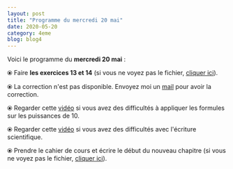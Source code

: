 ```yaml
---
layout: post
title: "Programme du mercredi 20 mai"
date: 2020-05-20
category: 4eme
blog: blog4
---
```


Voici le programme du <b>mercredi 20 mai</b> :

⦿ Faire <b>les exercices 13 et 14</b> (si vous ne voyez pas le fichier, <a href="/exercices/4eme/4eme_exercices_mercredi_20_mai_2020.pdf">cliquer ici</a>). 

<object data="/exercices/4eme/4eme_exercices_mercredi_20_mai_2020.pdf" width="100%" height="500" type='application/pdf'></object>

⦿ La correction n'est pas disponible. Envoyez moi un <a href="mailto:benjamindang2015@gmail.com">mail</a> pour avoir la correction.

⦿ Regarder cette <a class="video" href="https://youtu.be/GWz5_veC12U">vidéo</a> si vous avez des difficultés à appliquer les formules sur les puissances de 10.

⦿ Regarder cette <a class="video" href="https://youtu.be/tzhNCpLRtCY">vidéo</a> si vous avez des difficultés avec l'écriture scientifique.

⦿  Prendre le cahier de cours et écrire le début du nouveau chapitre (si vous ne voyez pas le fichier, <a href="/cours/4eme/4eme_chapitre_7_équations.pdf">cliquer ici</a>). 

<object data="/cours/4eme/4eme_chapitre_7_équations.pdf" width="100%" height="500" type='application/pdf'></object>
